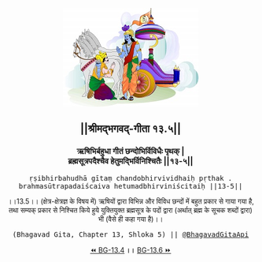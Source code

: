<center><img src="../../asset/BG.png" alt="#API #bhagavadgitaapi #slok #nodejs #js #api #gitaapi #krishna #hinduism #vedic #ISKCON #shreemadbhagavadgita #technology"/>
<h2>||श्रीमद्‍भगवद्‍-गीता १३.५||</h2>
<h3>ऋषिभिर्बहुधा गीतं छन्दोभिर्विविधैः पृथक् |<br/>ब्रह्मसूत्रपदैश्चैव हेतुमद्भिर्विनिश्चितैः ||१३-५||</h3>
<pre>ṛṣibhirbahudhā gītaṃ chandobhirvividhaiḥ pṛthak .<br/>brahmasūtrapadaiścaiva hetumadbhirviniścitaiḥ ||13-5||</pre>
<p>।।13.5।। (क्षेत्र-क्षेत्रज्ञ के विषय में) ऋषियों द्वारा विभिन्न और विविध छन्दों में बहुत प्रकार से गाया गया है, तथा सम्यक् प्रकार से निश्चित किये हुये युक्तियुक्त ब्रह्मसूत्र के पदों द्वारा (अर्थात् ब्रह्म के सूचक शब्दों द्वारा) भी (वैसे ही कहा गया है)।।</p>
<pre>(Bhagavad Gita, Chapter 13, Shloka 5) || <a href="https://twitter.com/bhagavadgitaapi">@BhagavadGitaApi</a></pre><a href="../../13/4">⏪  BG-13.4</a><b>        ।।        </b><a href="../../13/6">BG-13.6  ⏩</a></center></center>